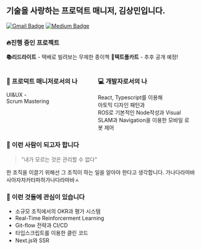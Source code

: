 ## 기술을 사랑하는 프로덕트 매니저, 김상민입니다.

[![Gmail Badge](https://img.shields.io/badge/-Gmail-d14836?style=for-the-badge&logo=Gmail&logoColor=white&link=mailto:plantstoen@gmail.com)](mailto:plantstoen@gmail.com)
[![Medium Badge](https://img.shields.io/badge/-Medium-black?style=for-the-badge&logo=Medium&logoColor=white&link=https://medium.com/@plantstoen)](https://medium.com/@plantstoen)

### 🔥진행 중인 프로젝트

<strong>📚리드라이트</strong> - 택배로 빌려보는 무제한 종이책
<strong>🤖택트풀카트</strong> - 추후 공개 예정!

<div style="display:flex">
  <div style="width:48%;">
    <h3>🚀 프로덕트 매니저로서의 나</h3>
      UI&UX - <br>
      Scrum Mastering<br>
  </div>
  <div style="width: 48%;">
    <h3>💻 개발자로서의 나</h3>
    React, Typescript를 이용해<br>
    아토믹 디자인 패턴과<br>
    ROS로 기본적인 Node작성과 Visual<br>
    SLAM과 Navigation을 이용한 모바일 로봇 제어<br>
  </div>
</div>

### :dart: 이런 사람이 되고자 합니다

> "내가 모르는 것은 관리할 수 없다"

한 조직을 이끌기 위해선 그 조직이 하는 일을 알아야 한다고 생각합니다. 가나다라마바사아자차카타파하가나다라마바ㅅ

### :seedling: 이런 것들에 관심이 있습니다

- 소규모 조직에서의 OKR과 평가 시스템
- Real-Time Reinforcerment Learning
- Git-flow 전략과 CI/CD
- 타입스크립트를 이용한 클린 코드
- Next.js와 SSR

